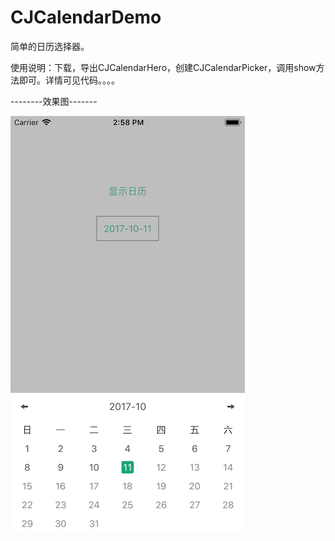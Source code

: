 # CJCalendarDemo
简单的日历选择器。

使用说明：下载，导出CJCalendarHero，创建CJCalendarPicker，调用show方法即可。详情可见代码。。。。

--------效果图-------

![image](https://github.com/JamhonyZ/CJCalendarDemo/blob/master/CJCalendarDemo/CJCalendarShot.png)

